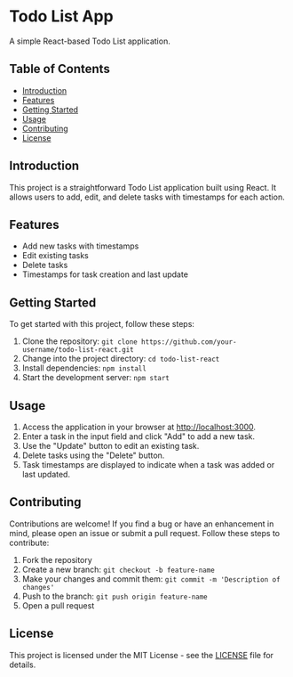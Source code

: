 # Todo List App

A simple React-based Todo List application.

## Table of Contents

- [Introduction](#introduction)
- [Features](#features)
- [Getting Started](#getting-started)
- [Usage](#usage)
- [Contributing](#contributing)
- [License](#license)

## Introduction

This project is a straightforward Todo List application built using React. It allows users to add, edit, and delete tasks with timestamps for each action.

## Features

- Add new tasks with timestamps
- Edit existing tasks
- Delete tasks
- Timestamps for task creation and last update

## Getting Started

To get started with this project, follow these steps:

1. Clone the repository: `git clone https://github.com/your-username/todo-list-react.git`
2. Change into the project directory: `cd todo-list-react`
3. Install dependencies: `npm install`
4. Start the development server: `npm start`

## Usage

1. Access the application in your browser at [http://localhost:3000](http://localhost:3000).
2. Enter a task in the input field and click "Add" to add a new task.
3. Use the "Update" button to edit an existing task.
4. Delete tasks using the "Delete" button.
5. Task timestamps are displayed to indicate when a task was added or last updated.

## Contributing

Contributions are welcome! If you find a bug or have an enhancement in mind, please open an issue or submit a pull request. Follow these steps to contribute:

1. Fork the repository
2. Create a new branch: `git checkout -b feature-name`
3. Make your changes and commit them: `git commit -m 'Description of changes'`
4. Push to the branch: `git push origin feature-name`
5. Open a pull request

## License

This project is licensed under the MIT License - see the [LICENSE](LICENSE) file for details.
